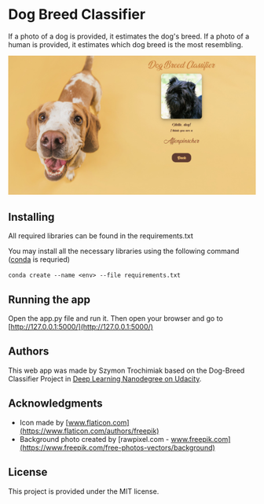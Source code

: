 # Dog Breed Classifier
If a photo of a dog is provided, it estimates the dog's breed. If a photo of a human is provided, it estimates which dog breed is the most resembling.

![](static/images/Readme%20image.png)


## Installing
All required libraries can be found in the requirements.txt

You may install all the necessary libraries using the following command ([conda](https://docs.conda.io/en/latest/) is requried)

```conda create --name <env> --file requirements.txt```

## Running the app
Open the app.py file and run it. Then open your browser and go to [http://127.0.0.1:5000/](http://127.0.0.1:5000/)

## Authors
This web app was made by Szymon Trochimiak based on the Dog-Breed Classifier Project in [Deep Learning Nanodegree on Udacity](https://www.udacity.com/course/deep-learning-nanodegree--nd101).

## Acknowledgments
- Icon made by [www.flaticon.com](https://www.flaticon.com/authors/freepik)
- Background photo created by [rawpixel.com - www.freepik.com](https://www.freepik.com/free-photos-vectors/background)

## License
This project is provided under the MIT license.
